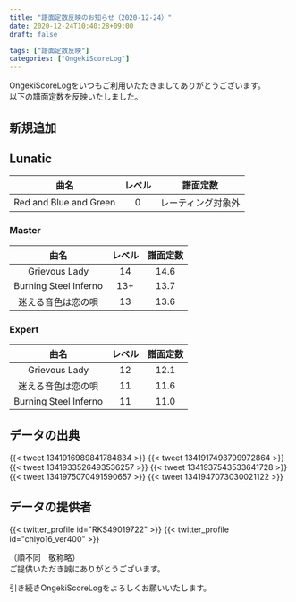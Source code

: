 ```yaml
---
title: "譜面定数反映のお知らせ（2020-12-24）"
date: 2020-12-24T10:40:28+09:00
draft: false

tags: ["譜面定数反映"]
categories: ["OngekiScoreLog"]
---
```


OngekiScoreLogをいつもご利用いただきましてありがとうございます。  
以下の譜面定数を反映いたしました。

<!--more-->

## 新規追加

## Lunatic

| 曲名 | レベル | 譜面定数 |
|:-:|:-:|:-:|
| Red and Blue and Green | 0 | レーティング対象外 |

### Master

| 曲名 | レベル | 譜面定数 |
|:-:|:-:|:-:|
| Grievous Lady | 14 | 14.6 |
| Burning Steel Inferno | 13+ | 13.7 |
| 迷える音色は恋の唄 | 13 | 13.6 |

### Expert

| 曲名 | レベル | 譜面定数 |
|:-:|:-:|:-:|
| Grievous Lady | 12 | 12.1 |
| 迷える音色は恋の唄 | 11 | 11.6 |
| Burning Steel Inferno | 11 | 11.0 |

## データの出典

{{< tweet 1341916989841784834 >}}
{{< tweet 1341917493799972864 >}}
{{< tweet 1341933526493536257 >}}
{{< tweet 1341937543533641728 >}}
{{< tweet 1341975070491590657 >}}
{{< tweet 1341947073030021122 >}}

## データの提供者

{{< twitter_profile id="RKS49019722" >}}
{{< twitter_profile id="chiyo16_ver400" >}}

（順不同　敬称略）  
ご提供いただき誠にありがとうございます。

引き続きOngekiScoreLogをよろしくお願いいたします。

